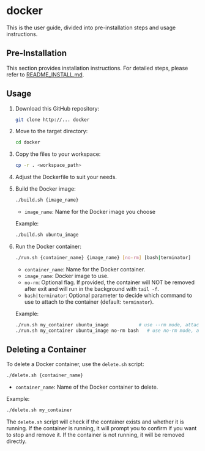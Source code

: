 # docker
This is the user guide, divided into pre-installation steps and usage instructions.

## Pre-Installation
This section provides installation instructions. For detailed steps, please refer to [README_INSTALL.md](README_INSTALL.md).

## Usage
1. Download this GitHub repository:
    ```sh
    git clone http://... docker
    ```
2. Move to the target directory:
    ```sh
    cd docker
    ```
3. Copy the files to your workspace:
    ```sh
    cp -r . <workspace_path>
    ```
4. Adjust the Dockerfile to suit your needs.

5. Build the Docker image:
    ```sh
    ./build.sh {image_name}
    ```
    - `image_name`: Name for the Docker image you choose

    Example:
    ```sh
    ./build.sh ubuntu_image
    ```

6. Run the Docker container:
    ```sh
    ./run.sh {container_name} {image_name} [no-rm] [bash|terminator]
    ```

    - `container_name`: Name for the Docker container.
    - `image_name`: Docker image to use.
    - `no-rm`: Optional flag. If provided, the container will NOT be removed after exit and will run in the background with `tail -f`.
    - `bash|terminator`: Optional parameter to decide which command to use to attach to the container (default: `terminator`).

    Example:
    ```sh
    ./run.sh my_container ubuntu_image           # use --rm mode, attach with terminator
    ./run.sh my_container ubuntu_image no-rm bash   # use no-rm mode, attach with bash
    ```

## Deleting a Container
To delete a Docker container, use the `delete.sh` script:

```sh
./delete.sh {container_name}
```

- `container_name`: Name of the Docker container to delete.

Example:
```sh
./delete.sh my_container
```

The `delete.sh` script will check if the container exists and whether it is running. If the container is running, it will prompt you to confirm if you want to stop and remove it. If the container is not running, it will be removed directly.

